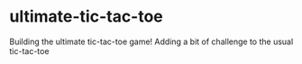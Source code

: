 # ultimate-tic-tac-toe
Building the ultimate tic-tac-toe game! Adding a bit of challenge to the usual tic-tac-toe
